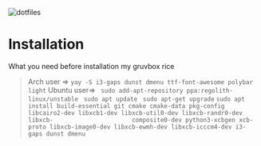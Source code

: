 ![dotfiles](https://user-images.githubusercontent.com/109595809/228862367-4c1792a3-893e-46ce-81a3-8b68a95b714b.png)

# Installation
What you need before installation my gruvbox rice
>Arch user => ```yay -S i3-gaps dunst dmenu ttf-font-awesome polybar light``` 
>Ubuntu user=> ``` sudo add-apt-repository ppa:regolith-linux/unstable```
                  ``` sudo apt update```
                  ``` sudo apt-get upgrade```
                   ```sudo apt install build-essential git cmake cmake-data pkg-config libcairo2-dev libxcb1-dev libxcb-util0-dev libxcb-randr0-dev libxcb-                      composite0-dev python3-xcbgen xcb-proto libxcb-image0-dev libxcb-ewmh-dev libxcb-icccm4-dev i3-gaps dunst dmenu```
